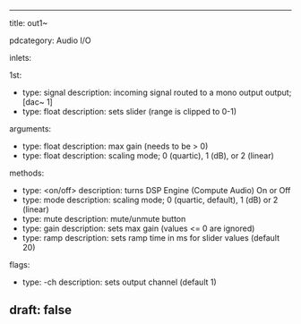 --- 


title: out1~

pdcategory: Audio I/O

inlets:

  1st:
  - type: signal
    description: incoming signal routed to a mono output output; [dac~ 1]
  - type: float
    description: sets slider (range is clipped to 0-1)



arguments:
  - type: float
    description: max gain (needs to be > 0)
  - type: float
    description: scaling mode; 0 (quartic), 1 (dB), or 2 (linear)

methods:
  - type: <on/off>
    description: turns DSP Engine (Compute Audio) On or Off
  - type: mode <float>
    description: scaling mode; 0 (quartic, default), 1 (dB) or 2 (linear)
  - type: mute
    description: mute/unmute button
  - type: gain <float>
    description: sets max gain (values <= 0 are ignored)
  - type: ramp <float>
    description: sets ramp time in ms for slider values (default 20)

flags:
  - type: -ch <float>
    description: sets output channel (default 1)

draft: false
---